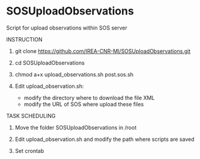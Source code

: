 # SOSUploadObservations
Script for upload observations within SOS server

INSTRUCTION

1) git clone  https://github.com/IREA-CNR-MI/SOSUploadObservations.git

2) cd SOSUploadObservations

3) chmod a+x upload_observations.sh post.sos.sh

4) Edit upload_observation.sh:
   - modify the directory where to download the file XML
   - modify the URL of SOS where upload these files


TASK SCHEDULING

1) Move the folder SOSUploadObservations in /root

2) Edit upload_observation.sh and modify the path where scripts are saved

3) Set crontab


